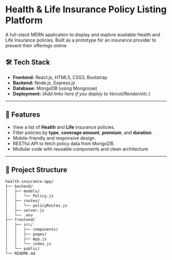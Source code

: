 # Health & Life Insurance Policy Listing Platform

A full-stack MERN application to display and explore available Health and Life Insurance policies. Built as a prototype for an insurance provider to present their offerings online.

## 🛠 Tech Stack

- **Frontend:** React.js, HTML5, CSS3, Bootstrap
- **Backend:** Node.js, Express.js
- **Database:** MongoDB (using Mongoose)
- **Deployment:** *(Add links here if you deploy to Vercel/Render/etc.)*

---

## 🚀 Features

- View a list of **Health** and **Life** insurance policies.
- Filter policies by **type**, **coverage amount**, **premium**, and **duration**.
- Mobile-friendly and responsive design.
- RESTful API to fetch policy data from MongoDB.
- Modular code with reusable components and clean architecture.

---

## 📂 Project Structure

```bash
health-insurance-app/
├── backend/
│   ├── models/
│   │   └── Policy.js
│   ├── routes/
│   │   └── policyRoutes.js
│   ├── server.js
│   └── .env
├── frontend/
│   ├── src/
│   │   ├── components/
│   │   ├── pages/
│   │   ├── App.js
│   │   └── index.js
│   └── public/
└── README.md
